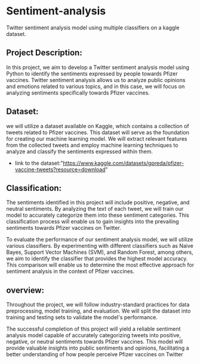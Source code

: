 # Sentiment-analysis
Twitter sentiment analysis model using multiple classifiers on a kaggle dataset.

## Project Description:

In this project, we aim to develop a Twitter sentiment analysis model using Python to identify the sentiments expressed by people towards Pfizer vaccines. Twitter sentiment analysis allows us to analyze public opinions and emotions related to various topics, and in this case, we will focus on analyzing sentiments specifically towards Pfizer vaccines.

## Dataset:
we will utilize a dataset available on Kaggle, which contains a collection of tweets related to Pfizer vaccines. This dataset will serve as the foundation for creating our machine learning model. We will extract relevant features from the collected tweets and employ machine learning techniques to analyze and classify the sentiments expressed within them.
* link to the dataset:"https://www.kaggle.com/datasets/gpreda/pfizer-vaccine-tweets?resource=download"

## Classification:
The sentiments identified in this project will include positive, negative, and neutral sentiments. By analyzing the text of each tweet, we will train our model to accurately categorize them into these sentiment categories. This classification process will enable us to gain insights into the prevailing sentiments towards Pfizer vaccines on Twitter.

To evaluate the performance of our sentiment analysis model, we will utilize various classifiers. By experimenting with different classifiers such as Naive Bayes, Support Vector Machines (SVM), and Random Forest, among others, we aim to identify the classifier that provides the highest model accuracy. This comparison will enable us to determine the most effective approach for sentiment analysis in the context of Pfizer vaccines.

## overview:
Throughout the project, we will follow industry-standard practices for data preprocessing, model training, and evaluation. We will split the dataset into training and testing sets to validate the model's performance. 

The successful completion of this project will yield a reliable sentiment analysis model capable of accurately categorizing tweets into positive, negative, or neutral sentiments towards Pfizer vaccines. This model will provide valuable insights into public sentiments and opinions, facilitating a better understanding of how people perceive Pfizer vaccines on Twitter
